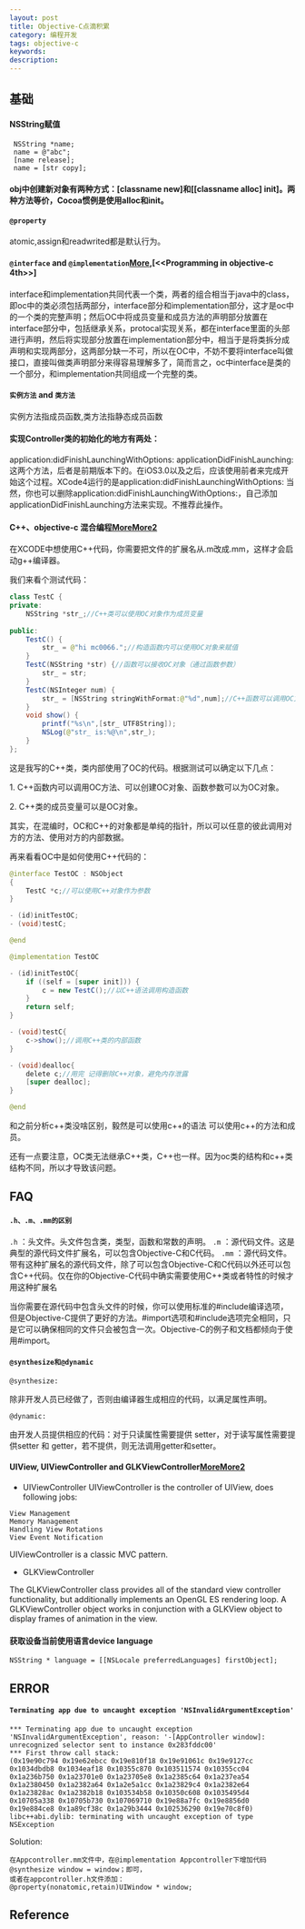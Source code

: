 ```yaml
---
layout: post
title: Objective-C点滴积累
category: 编程开发
tags: objective-c
keywords: 
description: 
---
```


## 基础

#### NSString赋值

```
 NSString *name;
 name = @"abc";
 [name release];
 name = [str copy];
```

#### obj中创建新对象有两种方式：[classname new]和[[classname alloc] init]。两种方法等价，Cocoa惯例是使用alloc和init。


#### `@property`

atomic,assign和readwrited都是默认行为。


#### `@interface` and `@implementation`[More](http://blog.csdn.net/l271640625/article/details/8393531),[<\<Programming in objective-c 4th>>]

interface和implementation共同代表一个类，两者的组合相当于java中的class，即oc中的类必须包括两部分，interface部分和implementation部分，这才是oc中的一个类的完整声明；然后OC中将成员变量和成员方法的声明部分放置在interface部分中，包括继承关系，protocal实现关系，都在interface里面的头部进行声明，然后将实现部分放置在implementation部分中，相当于是将类拆分成声明和实现两部分，这两部分缺一不可，所以在OC中，不妨不要将interface叫做接口，直接叫做类声明部分来得容易理解多了，简而言之，oc中interface是类的一个部分，和implementation共同组成一个完整的类。

#### `实例方法` and `类方法`

实例方法指成员函数,类方法指静态成员函数


#### 实现Controller类的初始化的地方有两处：

application:didFinishLaunchingWithOptions:
applicationDidFinishLaunching:
这两个方法，后者是前期版本下的。在iOS3.0以及之后，应该使用前者来完成开始这个过程。XCode4运行的是application:didFinishLaunchingWithOptions:
当然，你也可以删除application:didFinishLaunchingWithOptions:，自己添加applicationDidFinishLaunching方法来实现。不推荐此操作。

#### C++、objective-c 混合编程[More](http://blog.csdn.net/jiarusun000/article/details/6996984)[More2](http://beanchen.iteye.com/blog/522028)


在XCODE中想使用C++代码，你需要把文件的扩展名从.m改成.mm，这样才会启动g++编译器。

我们来看个测试代码：

``` {.java name="code"}
class TestC {
private:
    NSString *str_;//C++类可以使用OC对象作为成员变量
    
public:
    TestC() {
        str_ = @"hi mc0066.";//构造函数内可以使用OC对象来赋值
    }
    TestC(NSString *str) {//函数可以接收OC对象（通过函数参数）
        str_ = str;
    }
    TestC(NSInteger num) {
        str_ = [NSString stringWithFormat:@"%d",num];//C++函数可以调用OC方法
    }
    void show() {
        printf("%s\n",[str_ UTF8String]);
        NSLog(@"str_ is:%@\n",str_);
    }
};
```

这是我写的C++类，类内部使用了OC的代码。根据测试可以确定以下几点：

1\. C++函数内可以调用OC方法、可以创建OC对象、函数参数可以为OC对象。

2\. C++类的成员变量可以是OC对象。

其实，在混编时，OC和C++的对象都是单纯的指针，所以可以任意的彼此调用对方的方法、使用对方的内部数据。

再来看看OC中是如何使用C++代码的：

``` {.java name="code"}
@interface TestOC : NSObject
{
    TestC *c;//可以使用C++对象作为参数
}

- (id)initTestOC;
- (void)testC;

@end

@implementation TestOC

- (id)initTestOC{
    if ((self = [super init])) {
        c = new TestC();//以C++语法调用构造函数
    }
    return self;
}

- (void)testC{
    c->show();//调用C++类的内部函数
}

- (void)dealloc{
    delete c;//用完 记得删除C++对象，避免内存泄露
    [super dealloc];
}

@end
```

和之前分析c++类没啥区别，毅然是可以使用c++的语法
可以使用c++的方法和成员。

还有一点要注意，OC类无法继承C++类，C++也一样。因为oc类的结构和c++类结构不同，所以才导致该问题。


## FAQ

#### `.h、.m、.mm的区别`

`.h` ：头文件。头文件包含类，类型，函数和常数的声明。 
`.m` ：源代码文件。这是典型的源代码文件扩展名，可以包含Objective-C和C代码。 
`.mm` ：源代码文件。带有这种扩展名的源代码文件，除了可以包含Objective-C和C代码以外还可以包含C++代码。仅在你的Objective-C代码中确实需要使用C++类或者特性的时候才用这种扩展名

当你需要在源代码中包含头文件的时候，你可以使用标准的#include编译选项，但是Objective-C提供了更好的方法。#import选项和#include选项完全相同，只是它可以确保相同的文件只会被包含一次。Objective-C的例子和文档都倾向于使用#import。

#### `@synthesize和@dynamic`

`@synthesize:`

除非开发人员已经做了，否则由编译器生成相应的代码，以满足属性声明。

`@dynamic:`

由开发人员提供相应的代码：对于只读属性需要提供
setter，对于读写属性需要提供setter 和 getter，若不提供，则无法调用getter和setter。

#### UIView, UIViewController and GLKViewController[More](https://developer.apple.com/library/ios/documentation/UIKit/Reference/UIViewController_Class/Reference/Reference.html#//apple_ref/occ/cl/UIViewController)[More2](https://developer.apple.com/Library/ios/documentation/GLkit/Reference/GLKViewController_ClassRef/Reference/Reference.html)


* UIViewController
UIViewController is the controller of UIView, does following jobs:

```
View Management
Memory Management
Handling View Rotations
View Event Notification
```

UIViewController is a classic MVC pattern.

* GLKViewController

The GLKViewController class provides all of the standard view controller functionality, but additionally implements an OpenGL ES rendering loop. A GLKViewController object works in conjunction with a GLKView object to display frames of animation in the view.

#### 获取设备当前使用语言device language

```
NSString * language = [[NSLocale preferredLanguages] firstObject];
```

## ERROR

#### `Terminating app due to uncaught exception 'NSInvalidArgumentException'`

```
*** Terminating app due to uncaught exception 'NSInvalidArgumentException', reason: '-[AppController window]: unrecognized selector sent to instance 0x283fddc00'
*** First throw call stack:
(0x19e90c794 0x19e62ebcc 0x19e810f18 0x19e91061c 0x19e9127cc 0x1034dbdb8 0x1034eaf18 0x10355c870 0x103511574 0x10355cc04 0x1a236b750 0x1a23701e0 0x1a23705e8 0x1a2385c64 0x1a237ea54 0x1a2380450 0x1a2382a64 0x1a2e5a1cc 0x1a23829c4 0x1a2382e64 0x1a23828ac 0x1a2382b18 0x103534b58 0x10350c608 0x1035495d4 0x10705a338 0x10705b730 0x107069710 0x19e88a7fc 0x19e8856d0 0x19e884ce8 0x1a89cf38c 0x1a29b3444 0x102536290 0x19e70c8f0)
libc++abi.dylib: terminating with uncaught exception of type NSException
```

Solution:
```
在Appcontroller.mm文件中，在@implementation Appcontroller下增加代码@synthesize window = window；即可，
或者在appcontroller.h文件添加：
@property(nonatomic,retain)UIWindow * window;
```

#### 

## Reference